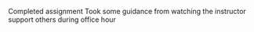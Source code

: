 Completed assignment 
Took some guidance from watching the instructor support others during office hour 